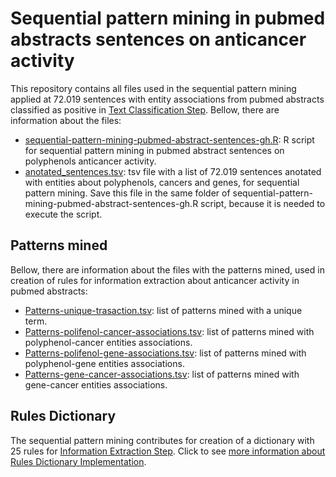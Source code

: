 <h1> Sequential pattern mining in pubmed abstracts sentences on anticancer activity</h1>
<p> This repository contains all files used in the sequential pattern mining applied at 72.019 sentences with entity associations from pubmed abstracts classified as positive in <a href='https://github.com/ramongsilva/Text-classification-of-pubmed-abstracts-on-polyphenols-anticancer-activity'> Text Classification Step</a>.  Bellow, there are information about the files:</p>
<ul>
  <li><a href='https://github.com/ramongsilva/sequential-pattern-mining-in-pubmed-abstracts-sentences/blob/main/sequential-pattern-mining-pubmed-abstract-sentences-gh.R'>sequential-pattern-mining-pubmed-abstract-sentences-gh.R</a>: R script for sequential pattern mining in pubmed abstract sentences on polyphenols anticancer activity.</li>
  <li><a href='https://github.com/ramongsilva/sequential-pattern-mining-in-pubmed-abstracts-sentences/blob/main/anotated_sentences.tsv'>anotated_sentences.tsv</a>: tsv file with a list of 72.019 sentences anotated with entities about polyphenols, cancers and genes, for sequential pattern mining. Save this file in the same folder of sequential-pattern-mining-pubmed-abstract-sentences-gh.R script, because it is needed to execute the script.</li>
  
</ul>
<h2>Patterns mined</h2>
<p> Bellow, there are information about the files with the patterns mined, used in creation of rules for information extraction about anticancer activity in pubmed abstracts:</p>
<ul>
  <li><a href='https://github.com/ramongsilva/sequential-pattern-mining-in-pubmed-abstracts-sentences/blob/main/Patterns-unique-trasaction.tsv'>Patterns-unique-trasaction.tsv</a>: list of patterns mined with a unique term.</li>
  <li><a href='https://github.com/ramongsilva/sequential-pattern-mining-in-pubmed-abstracts-sentences/blob/main/Patterns-polifenol-cancer-associations.tsv'>Patterns-polifenol-cancer-associations.tsv</a>: list of patterns mined with polyphenol-cancer entities associations.</li>
 <li><a href='https://github.com/ramongsilva/sequential-pattern-mining-in-pubmed-abstracts-sentences/blob/main/Patterns-polifenol-gene-associations.tsv'>Patterns-polifenol-gene-associations.tsv</a>: list of patterns mined with polyphenol-gene entities associations.</li>
 <li><a href='https://github.com/ramongsilva/sequential-pattern-mining-in-pubmed-abstracts-sentences/blob/main/Patterns-gene-cancer-associations.tsv'>Patterns-gene-cancer-associations.tsv</a>: list of patterns mined with gene-cancer entities associations.</li>  
</ul>

<h2>Rules Dictionary</h2>
<p>The sequential pattern mining contributes for creation of a dictionary with 25 rules for <a href='https://github.com/ramongsilva/Information-extraction-from-pubmed-abstracts-sentences-on-polyphenols-anticancer-activity'>Information Extraction Step</a>. Click to see <a href='https://drive.google.com/file/d/1DotCACylU7GueHaPJkstwriWsJElFyI3/view' target='_blank'>more information about Rules Dictionary Implementation</a>.</p>
